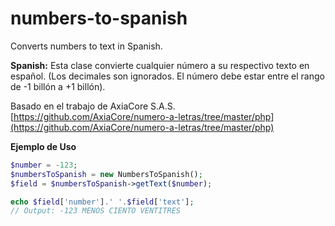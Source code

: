# numbers-to-spanish

Converts numbers to text in Spanish.

**Spanish:** Esta clase convierte cualquier número a su respectivo texto en español. (Los decimales son ignorados. El número debe estar entre el rango de -1 billón a +1 billón). 

Basado en el trabajo de AxiaCore S.A.S.  
[https://github.com/AxiaCore/numero-a-letras/tree/master/php](https://github.com/AxiaCore/numero-a-letras/tree/master/php)

**Ejemplo de Uso**
```php
$number = -123;
$numbersToSpanish = new NumbersToSpanish();
$field = $numbersToSpanish->getText($number);

echo $field['number'].' '.$field['text'];
// Output: -123 MENOS CIENTO VENTITRES
```    
